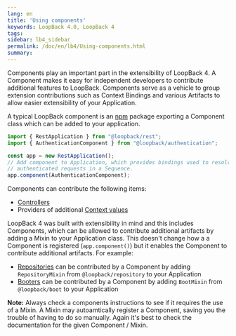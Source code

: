 ```yaml
---
lang: en
title: 'Using components'
keywords: LoopBack 4.0, LoopBack 4
tags:
sidebar: lb4_sidebar
permalink: /doc/en/lb4/Using-components.html
summary:
---
```


Components play an important part in the extensibility of LoopBack 4.
A Component makes it easy for independent developers to contribute additional
features to LoopBack. Components serve as a vehicle to group extension
contributions such as Context Bindings and various Artifacts to allow easier
extensibility of your Application.

A typical LoopBack component is an [npm](https://www.npmjs.com) package
exporting a Component class which can be added to your application.

```ts
import { RestApplication } from "@loopback/rest";
import { AuthenticationComponent } from "@loopback/authentication";

const app = new RestApplication();
// Add component to Application, which provides bindings used to resolve
// authenticated requests in a Sequence.
app.component(AuthenticationComponent);
```

Components can contribute the following items:

* [Controllers](Controllers.html)
* Providers of additional [Context values](Context.html)

LoopBack 4 was built with extensibility in mind and this includes Components,
which can be allowed to contribute additional artifacts by adding a Mixin
to your Application class. This doesn't change how a a Component is registered
(`app.component()`) but it enables the Component to contribute additional artifacts.
For example:

* [Repositories](Repositories.html) can be contributed by a Component by adding
  `RepositoryMixin` from `@loopback/repository` to your Application
* [Booters](Booting-an-Application.html#booters) can be contributed by a Component by adding
  `BootMixin` from `@loopback/boot` to your Application

**Note:** Always check a components instructions to see if it requires
the use of a Mixin. A Mixin may autoamtically register a Component, saving you
the trouble of having to do so manually. Again it's best to check the documentation
for the given Component / Mixin.
